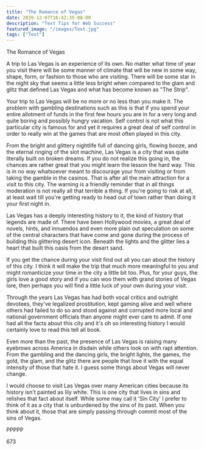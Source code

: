 ```yaml
---
title: "The Romance of Vegas"
date: 2020-12-07T16:42:35-08:00
description: "Text Tips for Web Success"
featured_image: "/images/Text.jpg"
tags: ["Text"]
---
```


The Romance of Vegas

A trip to Las Vegas is an experience of its own. No matter what time of year you visit there will be some manner of climate that will be new in some way, shape, form, or fashion to those who are visiting. There will be some star in the night sky that seems a little less bright when compared to the glam and glitz that defined Las Vegas and what has become known as "The Strip". 

Your trip to Las Vegas will be no more or no less than you make it. The problem with gambling destinations such as this is that if you spend your entire allotment of funds in the first few hours you are in for a very long and quite boring and possibly hungry vacation. Self control is not what this particular city is famous for and yet it requires a great deal of self control in order to really win at the games that are most often played in this city.

From the bright and glittery nightlife full of dancing girls, flowing booze, and the eternal ringing of the slot machine, Las Vegas is a city that was quite literally built on broken dreams. If you do not realize this going in, the chances are rather great that you might learn the lesson the hard way. This is in no way whatsoever meant to discourage your from visiting or from taking the gamble in the casinos. That is after all the main attraction for a visit to this city. The warning is a friendly reminder that in all things moderation is not really all that terrible a thing. If you're going to risk at all, at least wait till you're getting ready to head out of town rather than doing it your first night in.

Las Vegas has a deeply interesting history to it, the kind of history that legends are made of. There have been Hollywood movies, a great deal of novels, hints, and innuendos and even more plain out speculation on some of the central characters that have come and gone during the process of building this glittering desert icon. Beneath the lights and the glitter lies a heart that built this oasis from the desert sand. 

If you get the chance during your visit find out all you can about the history of this city. I think it will make the trip that much more meaningful to you and might romanticize your time in the city a little bit too. Plus, for your guys, the girls love a good story and if you can woo them with grand stories of Vegas lore, then perhaps you will find a little luck of your own during your visit.

Through the years Las Vegas has had both vocal critics and outright devotees, they've legalized prostitution, kept gaming alive and well where others had failed to do so and stood against and corrupted more local and national government officials than anyone might ever care to admit. If one had all the facts about this city and it's oh so interesting history I would certainly love to read this tell all book. 

Even more than the past, the presence of Las Vegas is raising many eyebrows across America in disdain while others look on with rapt attention. From the gambling and the dancing girls, the bright lights, the games, the gold, the glam, and the glitz there are people that love it with the equal intensity of those that hate it. I guess some things about Vegas will never change.

I would choose to visit Las Vegas over many American cities because its history isn't painted as lily white. This is one city that lives in sins and relishes that fact about itself. While some may call it 'Sin City' I prefer to think of it as a city that is unburdened by the sins of its past. When you think about it, those that are simply passing through commit most of the sins of Vegas. 

PPPPP

673


